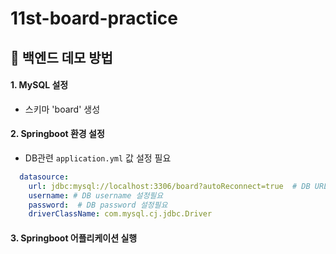 # 11st-board-practice


## 📌 백엔드 데모 방법

#### 1. MySQL 설정
- 스키마 'board' 생성

#### 2. Springboot 환경 설정

- DB관련 `application.yml` 값 설정 필요
```yml
  datasource:
    url: jdbc:mysql://localhost:3306/board?autoReconnect=true  # DB URL 설정 필요
    username: # DB username 설정필요
    password:  # DB password 설정필요
    driverClassName: com.mysql.cj.jdbc.Driver
```

#### 3. Springboot 어플리케이션 실행


